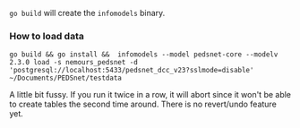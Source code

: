 `go build` will create the `infomodels` binary.

### How to load data

```
go build && go install &&  infomodels --model pedsnet-core --modelv 2.3.0 load -s nemours_pedsnet -d 'postgresql://localhost:5433/pedsnet_dcc_v23?sslmode=disable' ~/Documents/PEDSnet/testdata
```

A little bit fussy. If you run it twice in a row, it will abort since it won't be able to create tables the second time around.  There is no revert/undo feature yet.
